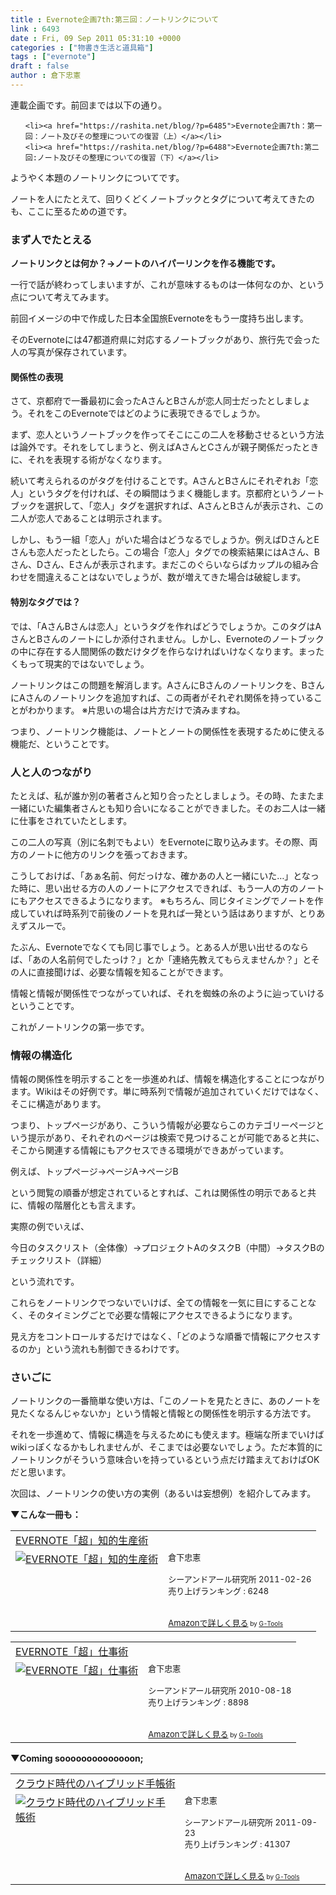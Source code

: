 ```yaml
---
title : Evernote企画7th:第三回：ノートリンクについて
link : 6493
date : Fri, 09 Sep 2011 05:31:10 +0000
categories : ["物書き生活と道具箱"]
tags : ["evernote"]
draft : false
author : 倉下忠憲
---
```


連載企画です。前回までは以下の通り。
<ul>

	<li><a href="https://rashita.net/blog/?p=6485">Evernote企画7th：第一回：ノート及びその整理についての復習（上）</a></li>
	<li><a href="https://rashita.net/blog/?p=6488">Evernote企画7th:第二回:ノート及びその整理についての復習（下）</a></li>
</ul>



ようやく本題のノートリンクについてです。

ノートを人にたとえて、回りくどくノートブックとタグについて考えてきたのも、ここに至るための道です。
<h3>まず人でたとえる</h3>
<strong>ノートリンクとは何か？→ノートのハイパーリンクを作る機能です。</strong>

一行で話が終わってしまいますが、これが意味するものは一体何なのか、という点について考えてみます。

前回イメージの中で作成した日本全国旅Evernoteをもう一度持ち出します。

そのEvernoteには47都道府県に対応するノートブックがあり、旅行先で会った人の写真が保存されています。

<h4>関係性の表現</h4>
さて、京都府で一番最初に会ったAさんとBさんが恋人同士だったとしましょう。それをこのEvernoteではどのように表現できるでしょうか。

まず、恋人というノートブックを作ってそこにこの二人を移動させるという方法は論外です。それをしてしまうと、例えばAさんとCさんが親子関係だったときに、それを表現する術がなくなります。

続いて考えられるのがタグを付けることです。AさんとBさんにそれぞれお「恋人」というタグを付ければ、その瞬間はうまく機能します。京都府というノートブックを選択して、「恋人」タグを選択すれば、AさんとBさんが表示され、この二人が恋人であることは明示されます。

しかし、もう一組「恋人」がいた場合はどうなるでしょうか。例えばDさんとEさんも恋人だったとしたら。この場合「恋人」タグでの検索結果にはAさん、Bさん、Dさん、Eさんが表示されます。まだこのぐらいならばカップルの組み合わせを間違えることはないでしょうが、数が増えてきた場合は破綻します。

<h4>特別なタグでは？</h4>
では、「AさんBさんは恋人」というタグを作ればどうでしょうか。このタグはAさんとBさんのノートにしか添付されません。しかし、Evernoteのノートブックの中に存在する人間関係の数だけタグを作らなければいけなくなります。まったくもって現実的ではないでしょう。

ノートリンクはこの問題を解消します。AさんにBさんのノートリンクを、BさんにAさんのノートリンクを追加すれば、この両者がそれぞれ関係を持っていることがわかります。
※片思いの場合は片方だけで済みますね。

つまり、ノートリンク機能は、ノートとノートの関係性を表現するために使える機能だ、ということです。

<h3>人と人のつながり</h3>
たとえば、私が誰か別の著者さんと知り合ったとしましょう。その時、たまたま一緒にいた編集者さんとも知り合いになることができました。そのお二人は一緒に仕事をされていたとします。

この二人の写真（別に名刺でもよい）をEvernoteに取り込みます。その際、両方のノートに他方のリンクを張っておきます。

こうしておけば、「あぁ名前、何だっけな、確かあの人と一緒にいた…」となった時に、思い出せる方の人のノートにアクセスできれば、もう一人の方のノートにもアクセスできるようになります。
※もちろん、同じタイミングでノートを作成していれば時系列で前後のノートを見れば一発という話はありますが、とりあえずスルーで。

たぶん、Evernoteでなくても同じ事でしょう。とある人が思い出せるのならば、「あの人名前何でしたっけ？」とか「連絡先教えてもらえませんか？」とその人に直接聞けば、必要な情報を知ることができます。

情報と情報が関係性でつながっていれば、それを蜘蛛の糸のように辿っていけるということです。

これがノートリンクの第一歩です。
<h3>情報の構造化</h3>
情報の関係性を明示することを一歩進めれば、情報を構造化することにつながります。Wikiはその好例です。単に時系列で情報が追加されていくだけではなく、そこに構造があります。

つまり、トップページがあり、こういう情報が必要ならこのカテゴリーページという提示があり、それぞれのページは検索で見つけることが可能であると共に、そこから関連する情報にもアクセスできる環境ができあがっています。

例えば、トップページ→ページA→ページB

という閲覧の順番が想定されているとすれば、これは関係性の明示であると共に、情報の階層化とも言えます。

実際の例でいえば、

今日のタスクリスト（全体像）→プロジェクトAのタスクB（中間）→タスクBのチェックリスト（詳細）

という流れです。

これらをノートリンクでつないでいけば、全ての情報を一気に目にすることなく、そのタイミングごとで必要な情報にアクセスできるようになります。

見え方をコントロールするだけではなく、「どのような順番で情報にアクセスするのか」という流れも制御できるわけです。

<h3>さいごに</h3>
ノートリンクの一番簡単な使い方は、「このノートを見たときに、あのノートを見たくなるんじゃないか」という情報と情報との関係性を明示する方法です。

それを一歩進めて、情報に構造を与えるためにも使えます。極端な所までいけばwikiっぽくなるかもしれませんが、そこまでは必要ないでしょう。ただ本質的にノートリンクがそういう意味合いを持っているという点だけ踏まえておけばOKだと思います。

次回は、ノートリンクの使い方の実例（あるいは妄想例）を紹介してみます。

<strong>▼こんな一冊も：</strong>
<table  border="0" cellpadding="5"><tr><td colspan="2"><a href="http://www.amazon.co.jp/exec/obidos/ASIN/4863540817/goodpic-22/" target="_top">EVERNOTE「超」知的生産術</a></td></tr><tr><td valign="top"><a href="http://www.amazon.co.jp/exec/obidos/ASIN/4863540817/goodpic-22/" target="_top"><img src="http://ecx.images-amazon.com/images/I/51OnU0cd03L._SL160_.jpg" border="0" alt="EVERNOTE「超」知的生産術" /></a></td><td valign="top"><font size="-1">倉下忠憲 <br /><br />シーアンドアール研究所  2011-02-26<br />売り上げランキング : 6248<br /><br /><br /><a href="http://www.amazon.co.jp/exec/obidos/ASIN/4863540817/goodpic-22/" target="_top">Amazonで詳しく見る</a></font><font size="-2"> by <a href="http://www.goodpic.com/mt/aws/index.html" >G-Tools</a></font></td></tr></table>

<table  border="0" cellpadding="5"><tr><td colspan="2"><a href="http://www.amazon.co.jp/exec/obidos/ASIN/4863540728/goodpic-22/" target="_top">EVERNOTE「超」仕事術</a></td></tr><tr><td valign="top"><a href="http://www.amazon.co.jp/exec/obidos/ASIN/4863540728/goodpic-22/" target="_top"><img src="http://ecx.images-amazon.com/images/I/51D2v1-KakL._SL160_.jpg" border="0" alt="EVERNOTE「超」仕事術" /></a></td><td valign="top"><font size="-1">倉下忠憲 <br /><br />シーアンドアール研究所  2010-08-18<br />売り上げランキング : 8898<br /><br /><br /><a href="http://www.amazon.co.jp/exec/obidos/ASIN/4863540728/goodpic-22/" target="_top">Amazonで詳しく見る</a></font><font size="-2"> by <a href="http://www.goodpic.com/mt/aws/index.html" >G-Tools</a></font></td></tr></table>

<strong>▼Coming soooooooooooooon;</strong>
<table  border="0" cellpadding="5"><tr><td colspan="2"><a href="http://www.amazon.co.jp/exec/obidos/ASIN/4863540914/goodpic-22/" target="_top">クラウド時代のハイブリッド手帳術</a></td></tr><tr><td valign="top"><a href="http://www.amazon.co.jp/exec/obidos/ASIN/4863540914/goodpic-22/" target="_top"><img src="http://ecx.images-amazon.com/images/I/51f4RT2URdL._SL160_.jpg" border="0" alt="クラウド時代のハイブリッド手帳術" /></a></td><td valign="top"><font size="-1">倉下忠憲 <br /><br />シーアンドアール研究所  2011-09-23<br />売り上げランキング : 41307<br /><br /><br /><a href="http://www.amazon.co.jp/exec/obidos/ASIN/4863540914/goodpic-22/" target="_top">Amazonで詳しく見る</a></font><font size="-2"> by <a href="http://www.goodpic.com/mt/aws/index.html" >G-Tools</a></font></td></tr></table>

